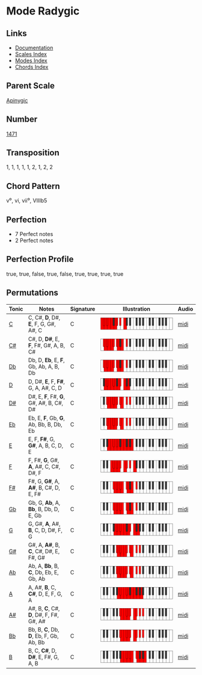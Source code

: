 # Mode Radygic

## Links

- [Documentation](README.md)
- [Scales Index](Scales.md)
- [Modes Index](Modes.md)
- [Chords Index](Chords.md)

## Parent Scale

[Apinygic](ScaleApinygic.md)

## Number

[1471](https://ianring.com/musictheory/scales/1471)

## Transposition

1, 1, 1, 1, 1, 2, 1, 2, 2

## Chord Pattern

v⁰, vi, vii⁰, VIIIb5

## Perfection

- 7 Perfect notes
- 2 Perfect notes

## Perfection Profile

true, true, false, true, false, true, true, true, true

## Permutations

| Tonic | Notes | Signature | Illustration | Audio |
|-------|-------|-----------|--------------|-------|
| [C](ModeCNaturalRadygic.md) | C, C#, **D**, D#, **E**, F, G, G#, A#, C | C | ![CNaturalRadygic](ModeCNaturalRadygic.png) | [midi](https://github.com/edipermadi/music/blob/main/docs/ModeCNaturalRadygic.mid?raw=true) |
| [C#](ModeCSharpRadygic.md) | C#, D, **D#**, E, **F**, F#, G#, A, B, C# | C | ![CSharpRadygic](ModeCSharpRadygic.png) | [midi](https://github.com/edipermadi/music/blob/main/docs/ModeCSharpRadygic.mid?raw=true) |
| [Db](ModeDFlatRadygic.md) | Db, D, **Eb**, E, **F**, Gb, Ab, A, B, Db | C | ![DFlatRadygic](ModeDFlatRadygic.png) | [midi](https://github.com/edipermadi/music/blob/main/docs/ModeDFlatRadygic.mid?raw=true) |
| [D](ModeDNaturalRadygic.md) | D, D#, **E**, F, **F#**, G, A, A#, C, D | C | ![DNaturalRadygic](ModeDNaturalRadygic.png) | [midi](https://github.com/edipermadi/music/blob/main/docs/ModeDNaturalRadygic.mid?raw=true) |
| [D#](ModeDSharpRadygic.md) | D#, E, **F**, F#, **G**, G#, A#, B, C#, D# | C | ![DSharpRadygic](ModeDSharpRadygic.png) | [midi](https://github.com/edipermadi/music/blob/main/docs/ModeDSharpRadygic.mid?raw=true) |
| [Eb](ModeEFlatRadygic.md) | Eb, E, **F**, Gb, **G**, Ab, Bb, B, Db, Eb | C | ![EFlatRadygic](ModeEFlatRadygic.png) | [midi](https://github.com/edipermadi/music/blob/main/docs/ModeEFlatRadygic.mid?raw=true) |
| [E](ModeENaturalRadygic.md) | E, F, **F#**, G, **G#**, A, B, C, D, E | C | ![ENaturalRadygic](ModeENaturalRadygic.png) | [midi](https://github.com/edipermadi/music/blob/main/docs/ModeENaturalRadygic.mid?raw=true) |
| [F](ModeFNaturalRadygic.md) | F, F#, **G**, G#, **A**, A#, C, C#, D#, F | C | ![FNaturalRadygic](ModeFNaturalRadygic.png) | [midi](https://github.com/edipermadi/music/blob/main/docs/ModeFNaturalRadygic.mid?raw=true) |
| [F#](ModeFSharpRadygic.md) | F#, G, **G#**, A, **A#**, B, C#, D, E, F# | C | ![FSharpRadygic](ModeFSharpRadygic.png) | [midi](https://github.com/edipermadi/music/blob/main/docs/ModeFSharpRadygic.mid?raw=true) |
| [Gb](ModeGFlatRadygic.md) | Gb, G, **Ab**, A, **Bb**, B, Db, D, E, Gb | C | ![GFlatRadygic](ModeGFlatRadygic.png) | [midi](https://github.com/edipermadi/music/blob/main/docs/ModeGFlatRadygic.mid?raw=true) |
| [G](ModeGNaturalRadygic.md) | G, G#, **A**, A#, **B**, C, D, D#, F, G | C | ![GNaturalRadygic](ModeGNaturalRadygic.png) | [midi](https://github.com/edipermadi/music/blob/main/docs/ModeGNaturalRadygic.mid?raw=true) |
| [G#](ModeGSharpRadygic.md) | G#, A, **A#**, B, **C**, C#, D#, E, F#, G# | C | ![GSharpRadygic](ModeGSharpRadygic.png) | [midi](https://github.com/edipermadi/music/blob/main/docs/ModeGSharpRadygic.mid?raw=true) |
| [Ab](ModeAFlatRadygic.md) | Ab, A, **Bb**, B, **C**, Db, Eb, E, Gb, Ab | C | ![AFlatRadygic](ModeAFlatRadygic.png) | [midi](https://github.com/edipermadi/music/blob/main/docs/ModeAFlatRadygic.mid?raw=true) |
| [A](ModeANaturalRadygic.md) | A, A#, **B**, C, **C#**, D, E, F, G, A | C | ![ANaturalRadygic](ModeANaturalRadygic.png) | [midi](https://github.com/edipermadi/music/blob/main/docs/ModeANaturalRadygic.mid?raw=true) |
| [A#](ModeASharpRadygic.md) | A#, B, **C**, C#, **D**, D#, F, F#, G#, A# | C | ![ASharpRadygic](ModeASharpRadygic.png) | [midi](https://github.com/edipermadi/music/blob/main/docs/ModeASharpRadygic.mid?raw=true) |
| [Bb](ModeBFlatRadygic.md) | Bb, B, **C**, Db, **D**, Eb, F, Gb, Ab, Bb | C | ![BFlatRadygic](ModeBFlatRadygic.png) | [midi](https://github.com/edipermadi/music/blob/main/docs/ModeBFlatRadygic.mid?raw=true) |
| [B](ModeBNaturalRadygic.md) | B, C, **C#**, D, **D#**, E, F#, G, A, B | C | ![BNaturalRadygic](ModeBNaturalRadygic.png) | [midi](https://github.com/edipermadi/music/blob/main/docs/ModeBNaturalRadygic.mid?raw=true) |
